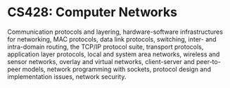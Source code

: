 # CS428: Computer Networks
Communication protocols and layering, hardware-software infrastructures for networking, MAC protocols, data link protocols, switching, inter- and intra-domain routing, the TCP/IP protocol suite, transport protocols, application layer protocols, local and system area networks, wireless and sensor networks, overlay and virtual networks, client-server and peer-to-peer models, network programming with sockets, protocol design and implementation issues, network security.
